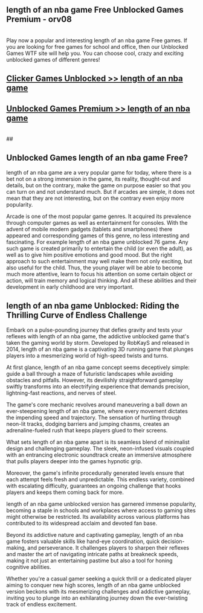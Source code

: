 ## length of an nba game Free Unblocked Games Premium - orv08 <br>
<br>
Play now a popular and interesting length of an nba game Free games. If you are looking for free games for school and office, then our Unblocked Games WTF site will help you. You can choose cool, crazy and exciting unblocked games of different genres!


##  [Clicker Games Unblocked >> length of an nba game](http://freeplayer.one?title=length_of_an_nba_game&ref=04)

##  [Unblocked Games Premium >> length of an nba game](http://freeplayer.one?title=length_of_an_nba_game&ref=04)
  <br>
  ##



## Unblocked Games length of an nba game Free?

length of an nba game are a very popular game for today, where there is a bet not on a strong immersion in the game, its reality, thought-out and details, but on the contrary, make the game on purpose easier so that you can turn on and not understand much. But if arcades are simple, it does not mean that they are not interesting, but on the contrary even enjoy more popularity.

Arcade is one of the most popular game genres. It acquired its prevalence through computer games as well as entertainment for consoles. With the advent of mobile modern gadgets (tablets and smartphones) there appeared and corresponding games of this genre, no less interesting and fascinating. For example length of an nba game unblocked 76 game. Any such game is created primarily to entertain the child (or even the adult), as well as to give him positive emotions and good mood. But the right approach to such entertainment may well make them not only exciting, but also useful for the child. Thus, the young player will be able to become much more attentive, learn to focus his attention on some certain object or action, will train memory and logical thinking. And all these abilities and their development in early childhood are very important.

##  length of an nba game Unblocked: Riding the Thrilling Curve of Endless Challenge

Embark on a pulse-pounding journey that defies gravity and tests your reflexes with length of an nba game, the addictive unblocked game that's taken the gaming world by storm. Developed by RobKayS and released in 2014, length of an nba game is a captivating 3D running game that plunges players into a mesmerizing world of high-speed twists and turns.

At first glance, length of an nba game concept seems deceptively simple: guide a ball through a maze of futuristic landscapes while avoiding obstacles and pitfalls. However, its devilishly straightforward gameplay swiftly transforms into an electrifying experience that demands precision, lightning-fast reactions, and nerves of steel.

The game's core mechanic revolves around maneuvering a ball down an ever-steepening length of an nba game, where every movement dictates the impending speed and trajectory. The sensation of hurtling through neon-lit tracks, dodging barriers and jumping chasms, creates an adrenaline-fueled rush that keeps players glued to their screens.

What sets length of an nba game apart is its seamless blend of minimalist design and challenging gameplay. The sleek, neon-infused visuals coupled with an entrancing electronic soundtrack create an immersive atmosphere that pulls players deeper into the games hypnotic grip.

Moreover, the game's infinite procedurally generated levels ensure that each attempt feels fresh and unpredictable. This endless variety, combined with escalating difficulty, guarantees an ongoing challenge that hooks players and keeps them coming back for more.

length of an nba game unblocked version has garnered immense popularity, becoming a staple in schools and workplaces where access to gaming sites might otherwise be restricted. Its availability across various platforms has contributed to its widespread acclaim and devoted fan base.

Beyond its addictive nature and captivating gameplay, length of an nba game fosters valuable skills like hand-eye coordination, quick decision-making, and perseverance. It challenges players to sharpen their reflexes and master the art of navigating intricate paths at breakneck speeds, making it not just an entertaining pastime but also a tool for honing cognitive abilities.

Whether you're a casual gamer seeking a quick thrill or a dedicated player aiming to conquer new high scores, length of an nba game unblocked version beckons with its mesmerizing challenges and addictive gameplay, inviting you to plunge into an exhilarating journey down the ever-twisting track of endless excitement.